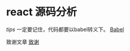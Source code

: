 # react 源码分析
*tips*
一定要记住，代码都要以babel转义下。
[Babel](https://www.babeljs.cn/repl)

致谢文章
[致谢](https://github.com/hujiulong/blog/issues/5)


